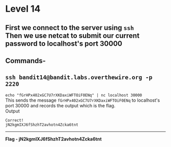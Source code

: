 # Level 14
First we connect to the server using `ssh`<br/>
Then we use netcat to submit our current password to localhost's port 30000<br/>
---
Commands-
---
`ssh bandit14@bandit.labs.overthewire.org -p 2220`
---
`echo "fGrHPx402xGC7U7rXKDaxiWFTOiF0ENq" | nc localhost 30000`<br/>
This sends the message `fGrHPx402xGC7U7rXKDaxiWFTOiF0ENq` to localhost's port 30000 and records the output which is the flag.<br/>
Output<br/>
```
Correct!
jN2kgmIXJ6fShzhT2avhotn4Zcka6tnt
```
---
**Flag - jN2kgmIXJ6fShzhT2avhotn4Zcka6tnt**